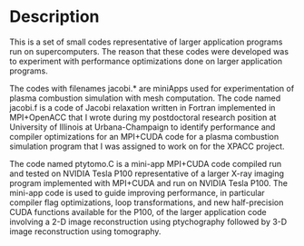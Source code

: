 # Description

This is a set of small codes representative of larger application programs run on supercomputers. The reason that these codes were developed was to experiment with performance optimizations done on larger application programs.

The codes with filenames jacobi.* are miniApps used for experimentation of plasma combustion simulation with mesh computation. The code named jacobi.f is a code of Jacobi relaxation written in Fortran implemented in MPI+OpenACC that I wrote during my postdoctoral research position at University of Illinois at Urbana-Champaign to identify performance and compiler optimizations for an MPI+CUDA code for a plasma combustion simulation program that I was assigned to work on for the XPACC project. 

The code named ptytomo.C is a mini-app MPI+CUDA code compiled run and tested on NVIDIA Tesla P100 representative of a larger X-ray imaging program implemented with MPI+CUDA and run on NVIDIA Tesla P100. The mini-app code is used to guide improving performance, in particular compiler flag optimizations, loop transformations, and new half-precision CUDA functions available for the P100, of the larger application code involving a 2-D image reconstruction using ptychography followed by 3-D image reconstruction using tomography.
